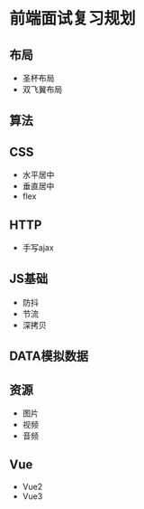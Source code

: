 # 前端面试复习规划

## 布局

- 圣杯布局
- 双飞翼布局

## 算法

## CSS

- 水平居中
- 垂直居中
- flex

## HTTP

- 手写ajax

## JS基础

- 防抖
- 节流
- 深拷贝

## DATA模拟数据

## 资源

- 图片
- 视频
- 音频

## Vue

- Vue2
- Vue3
